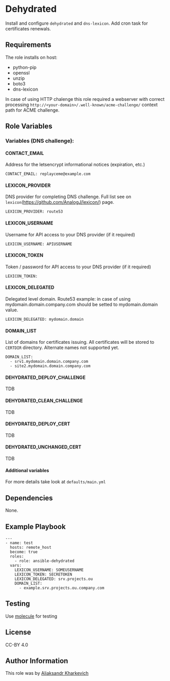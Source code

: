 Dehydrated
==============

Install and configure `dehydrated` and `dns-lexicon`. Add cron task for certificates renewals.

Requirements
------------

The role installs on host:

  * python-pip
  * openssl
  * unzip
  * boto3
  * dns-lexicon

In case of using HTTP chalenge this role required a webserver with correct processing
`http://<your-domain>/.well-known/acme-challenge/` context path for ACME challenge.


Role Variables
--------------

### Variables (DNS challenge):

#### CONTACT_EMAIL

Address for the letsencrypt informational notices (expiration, etc.)

    CONTACT_EMAIL: replayceme@example.com

#### LEXICON_PROVIDER

DNS provider for completing DNS challenge. Full list see on `lexicon`(https://github.com/AnalogJ/lexicon/) page.

    LEXICON_PROVIDER: route53

#### LEXICON_USERNAME

Username for API access to your DNS provider (if it required)

    LEXICON_USERNAME: APIUSERNAME

#### LEXICON_TOKEN

Token / password for API access to your DNS provider (if it required)

    LEXICON_TOKEN:

#### LEXICON_DELEGATED

Delegated level domain. Route53 example: in case of using mydomain.domain.company.com should be setted to mydomain.domain value.

    LEXICON_DELEGATED: mydomain.domain

#### DOMAIN_LIST

List of domains for certificates issuing. All certificates will be stored to `CERTDIR` directory. Alternate names not supported yet.

    DOMAIN_LIST:
      - srv1.mydomain.domain.company.com
      - site2.mydomain.domain.company.com

#### DEHYDRATED_DEPLOY_CHALLENGE

TDB

#### DEHYDRATED_CLEAN_CHALLENGE

TDB

#### DEHYDRATED_DEPLOY_CERT

TDB

#### DEHYDRATED_UNCHANGED_CERT

TDB

#### Additional variables

For more details take look at `defaults/main.yml`


Dependencies
------------

None.


Example Playbook
----------------

    ---
    - name: test
      hosts: remote_host
      become: true
      roles:
        - role: ansible-dehydrated
      vars:
        LEXICON_USERNAME: SOMEUSERNAME
        LEXICON_TOKEN: SECRETOKEN
        LEXICON_DELEGATED: srv.projects.ou
        DOMAIN_LIST:
          - example.srv.projects.ou.company.com


Testing
-------

Use [molecule](https://molecule.readthedocs.io/) for testing


License
-------

CC-BY 4.0

Author Information
------------------

This role was by [Aliaksandr Kharkevich](https://github.com/kharkevich)
